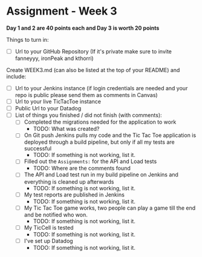 # Assignment - Week 3
**Day 1 and 2 are 40 points each and Day 3 is worth 20 points**

Things to turn in:

* [ ] Url to your GitHub Repository (If it's private make sure to invite fanneyyy, ironPeak and kthorri)

Create WEEK3.md (can also be listed at the top of your README) and include:

* [ ] Url to your Jenkins instance (if login credentials are needed and your repo is public please send them as comments in Canvas)
* [ ] Url to your live TicTacToe instance
* [ ] Public Url to your Datadog
* [ ] List of things you finished / did not finish (with comments):
  * [ ] Completed the migrations needed for the application to work
    * TODO: What was created?
  * [ ] On Git push Jenkins pulls my code and the Tic Tac Toe application is deployed through a build pipeline, but only if all my tests are successful
    * TODO: If something is not working, list it.
  * [ ] Filled out the `Assignments:` for the API and Load tests
    * TODO: Where are the comments found
  * [ ] The API and Load test run in my build pipeline on Jenkins and everything is cleaned up afterwards
    * TODO: If something is not working, list it.
  * [ ] My test reports are published in Jenkins
    * TODO: If something is not working, list it.
  * [ ] My Tic Tac Toe game works, two people can play a game till the end and be notified who won.
    * TODO: If something is not working, list it.
  * [ ] My TicCell is tested
    * TODO: If something is not working, list it.
  * [ ] I've set up Datadog
    * TODO: If something is not working, list it.

